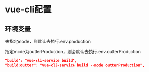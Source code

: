# vue-cli配置

## 环境变量

未指定mode，则默认去执行.env.production

指定mode为outterProduction，则会默认去执行.env.outterProduction

```json
"build": "vue-cli-service build",
"build:outter": "vue-cli-service build --mode outterProduction",
```
